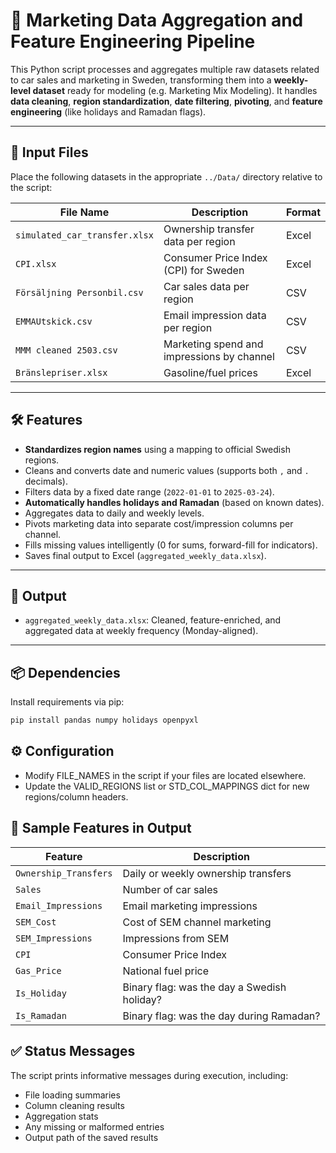 # 🧠 Marketing Data Aggregation and Feature Engineering Pipeline

This Python script processes and aggregates multiple raw datasets related to car sales and marketing in Sweden, transforming them into a **weekly-level dataset** ready for modeling (e.g. Marketing Mix Modeling). It handles **data cleaning**, **region standardization**, **date filtering**, **pivoting**, and **feature engineering** (like holidays and Ramadan flags).

---

## 📁 Input Files

Place the following datasets in the appropriate `../Data/` directory relative to the script:

| File Name                         | Description                                 | Format  |
|----------------------------------|---------------------------------------------|---------|
| `simulated_car_transfer.xlsx`    | Ownership transfer data per region          | Excel   |
| `CPI.xlsx`                       | Consumer Price Index (CPI) for Sweden       | Excel   |
| `Försäljning Personbil.csv`     | Car sales data per region                   | CSV     |
| `EMMAUtskick.csv`                | Email impression data per region            | CSV     |
| `MMM cleaned 2503.csv`           | Marketing spend and impressions by channel  | CSV     |
| `Bränslepriser.xlsx`             | Gasoline/fuel prices                        | Excel   |

---

## 🛠️ Features

- **Standardizes region names** using a mapping to official Swedish regions.
- Cleans and converts date and numeric values (supports both `,` and `.` decimals).
- Filters data by a fixed date range (`2022-01-01` to `2025-03-24`).
- **Automatically handles holidays and Ramadan** (based on known dates).
- Aggregates data to daily and weekly levels.
- Pivots marketing data into separate cost/impression columns per channel.
- Fills missing values intelligently (0 for sums, forward-fill for indicators).
- Saves final output to Excel (`aggregated_weekly_data.xlsx`).

---

## 🧾 Output

- `aggregated_weekly_data.xlsx`: Cleaned, feature-enriched, and aggregated data at weekly frequency (Monday-aligned).

---

## 📦 Dependencies

Install requirements via pip:

```bash
pip install pandas numpy holidays openpyxl
```

## ⚙️ Configuration
- Modify FILE_NAMES in the script if your files are located elsewhere.
- Update the VALID_REGIONS list or STD_COL_MAPPINGS dict for new regions/column headers.

## 🧪 Sample Features in Output

| Feature             | Description                                  |
|---------------------|----------------------------------------------|
| `Ownership_Transfers` | Daily or weekly ownership transfers          |
| `Sales`              | Number of car sales                          |
| `Email_Impressions`  | Email marketing impressions                  |
| `SEM_Cost`           | Cost of SEM channel marketing                |
| `SEM_Impressions`    | Impressions from SEM                         |
| `CPI`                | Consumer Price Index                         |
| `Gas_Price`          | National fuel price                          |
| `Is_Holiday`         | Binary flag: was the day a Swedish holiday? |
| `Is_Ramadan`         | Binary flag: was the day during Ramadan?     |


## ✅ Status Messages
The script prints informative messages during execution, including:

- File loading summaries
- Column cleaning results
- Aggregation stats
- Any missing or malformed entries
- Output path of the saved results



